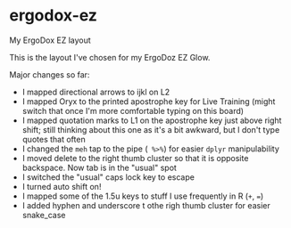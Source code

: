 # ergodox-ez
My ErgoDox EZ layout

This is the layout I've chosen for my ErgoDoz EZ Glow.

Major changes so far:

- I mapped directional arrows to ijkl on L2
- I mapped Oryx to the printed apostrophe key for Live Training (might switch that once I'm more comfortable typing on this board)
- I mapped quotation marks to L1 on the apostrophe key just above right shift; still thinking about this one as it's a bit awkward, but I don't type quotes that often
- I changed the `meh` tap to the pipe (` %>%`) for easier `dplyr` manipulability
- I moved delete to the right thumb cluster so that it is opposite backspace. Now tab is in the "usual" spot
- I switched the "usual" caps lock key to escape
- I turned auto shift on!
- I mapped some of the 1.5u keys to stuff I use frequently in R (`+`, `=`)
- I added hyphen and underscore t othe righ thumb cluster for easier snake_case